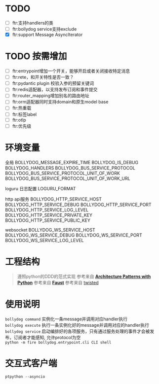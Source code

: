 # TODO

- [ ] ftr:支持handlers的类
- [ ] ftr:bollydog service支持exclude
- [X] ftr:support Message AsyncIterator

# TODO 按需增加

- [ ] ftr:entrypoint增加一个开关，能够开启或者关闭接收特定消息
- [ ] ftr:rete，和开关特性是否一致？
- [ ] ftr:pydantic plugin 校验入参的预留关键词
- [ ] ftr:redis适配器，以支持发布订阅和事件提交
- [ ] ftr:router_mapping增加别名的路由地址
- [ ] ftr:orm适配器同时支持domain和原生model base
- [ ] ftr:热重载
- [ ] ftr:标签label
- [ ] ftr:otlp
- [ ] ftr:优先级

# 环境变量

全局
BOLLYDOG_MESSAGE_EXPIRE_TIME
BOLLYDOG_IS_DEBUG
BOLLYDOG_HANDLERS
BOLLYDOG_BUS_SERVICE_PROTOCOL
BOLLYDOG_BUS_SERVICE_PROTOCOL_UNIT_OF_WORK
BOLLYDOG_BUS_SERVICE_PROTOCOL_UNIT_OF_WORK_URL

loguru 日志配置
LOGURU_FORMAT

http api服务
BOLLYDOG_HTTP_SERVICE_HOST
BOLLYDOG_HTTP_SERVICE_DEBUG
BOLLYDOG_HTTP_SERVICE_PORT
BOLLYDOG_HTTP_SERVICE_LOG_LEVEL
BOLLYDOG_HTTP_SERVICE_PRIVATE_KEY
BOLLYDOG_HTTP_SERVICE_PUBLIC_KEY

websocket
BOLLYDOG_WS_SERVICE_HOST
BOLLYDOG_WS_SERVICE_DEBUG
BOLLYDOG_WS_SERVICE_PORT
BOLLYDOG_WS_SERVICE_LOG_LEVEL


# 工程结构

> 遵照python的DDD的范式实现
> 参考来自 [__Architecture Patterns with Python__](https://www.cosmicpython.com/book/preface.html)
> 参考来自 [__Faust__](https://github.com/robinhood/faust)
> 参考来自 [twisted](https://github.com/twisted/twisted)


# 使用说明

 `bollydog command` 实例化一条message并调用对应handler执行  
 `bollydog execute` 执行一条实例化好的message并调用对应的handler执行
 `bollydog service` 启动编排好的各项服务，只有通过服务处理的事件才会被发布，订阅者才能感知, 允许protocol为空  
 `python -m fire bollydog.entrypoint.cli CLI shell`  

# 交互式客户端

```shell
ptpython --asyncio
```